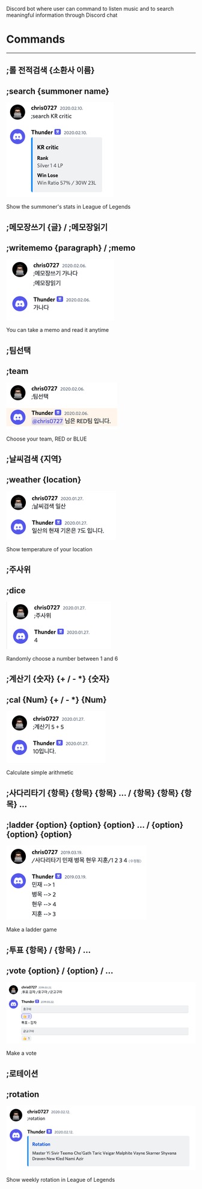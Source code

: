 Discord bot where user can command to listen music and to search meaningful information through Discord chat

# Commands

---

## ;롤 전적검색 {소환사 이름}

## **;search {summoner name}**

![Thunder%20Discord%20Bot%20ccb905c18ed747d68f54b8f446a43bd2/_2021-06-08__5.35.06.png](Thunder%20Discord%20Bot%20ccb905c18ed747d68f54b8f446a43bd2/_2021-06-08__5.35.06.png)

Show the summoner's stats in League of Legends

## ;메모장쓰기 {글} / ;메모장읽기

## ;writememo {paragraph} / ;memo

![Thunder%20Discord%20Bot%20ccb905c18ed747d68f54b8f446a43bd2/_2021-06-08__10.28.10.png](Thunder%20Discord%20Bot%20ccb905c18ed747d68f54b8f446a43bd2/_2021-06-08__10.28.10.png)

You can take a memo and read it anytime

## ;팀선택

## ;team

![Thunder%20Discord%20Bot%20ccb905c18ed747d68f54b8f446a43bd2/_2021-06-08__10.20.04.png](Thunder%20Discord%20Bot%20ccb905c18ed747d68f54b8f446a43bd2/_2021-06-08__10.20.04.png)

Choose your team, RED or BLUE

## ;날씨검색 {지역}

## ;weather {location}

![Thunder%20Discord%20Bot%20ccb905c18ed747d68f54b8f446a43bd2/_2021-06-08__10.21.05.png](Thunder%20Discord%20Bot%20ccb905c18ed747d68f54b8f446a43bd2/_2021-06-08__10.21.05.png)

Show temperature of your location

## ;주사위

## ;dice

![Thunder%20Discord%20Bot%20ccb905c18ed747d68f54b8f446a43bd2/_2021-06-08__10.24.00.png](Thunder%20Discord%20Bot%20ccb905c18ed747d68f54b8f446a43bd2/_2021-06-08__10.24.00.png)

Randomly choose a number between 1 and 6

## ;계산기 {숫자} {+ / - *} {숫자}

## ;cal {Num} {+ / - *} {Num}

![Thunder%20Discord%20Bot%20ccb905c18ed747d68f54b8f446a43bd2/_2021-06-08__10.26.37.png](Thunder%20Discord%20Bot%20ccb905c18ed747d68f54b8f446a43bd2/_2021-06-08__10.26.37.png)

Calculate simple arithmetic

## ;사다리타기 {항목} {항목} {항목} ... / {항목} {항목} {항목} ...

## ;ladder {option} {option} {option} ... / {option} {option} {option}

![Thunder%20Discord%20Bot%20ccb905c18ed747d68f54b8f446a43bd2/_2021-06-08__10.34.18.png](Thunder%20Discord%20Bot%20ccb905c18ed747d68f54b8f446a43bd2/_2021-06-08__10.34.18.png)

Make a ladder game

## ;투표 {항목} / {항목} / ...

## ;vote {option} / {option} / ...

![Thunder%20Discord%20Bot%20ccb905c18ed747d68f54b8f446a43bd2/_2021-06-08__10.31.19.png](Thunder%20Discord%20Bot%20ccb905c18ed747d68f54b8f446a43bd2/_2021-06-08__10.31.19.png)

Make a vote

## ;로테이션

## ;rotation

![Thunder%20Discord%20Bot%20ccb905c18ed747d68f54b8f446a43bd2/_2021-06-08__10.16.31.png](Thunder%20Discord%20Bot%20ccb905c18ed747d68f54b8f446a43bd2/_2021-06-08__10.16.31.png)

Show weekly rotation in League of Legends
